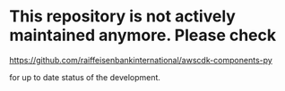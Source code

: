 # This repository is not actively maintained anymore. Please check 

https://github.com/raiffeisenbankinternational/awscdk-components-py

for up to date status of the development.
